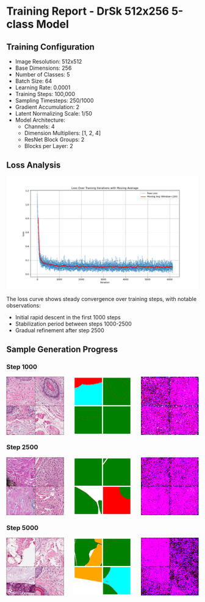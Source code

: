 # Training Report - DrSk 512x256 5-class Model

## Training Configuration

- Image Resolution: 512x512
- Base Dimensions: 256
- Number of Classes: 5
- Batch Size: 64
- Learning Rate: 0.0001
- Training Steps: 100,000
- Sampling Timesteps: 250/1000
- Gradient Accumulation: 2
- Latent Normalizing Scale: 1/50
- Model Architecture:
  - Channels: 4
  - Dimension Multipliers: [1, 2, 4]
  - ResNet Block Groups: 2
  - Blocks per Layer: 2

## Loss Analysis
![Training Loss Plot](loss_plot_drsk_512x256_5class_20240119_1118.png)

The loss curve shows steady convergence over training steps, with notable observations:
- Initial rapid descent in the first 1000 steps
- Stabilization period between steps 1000-2500
- Gradual refinement after step 2500

## Sample Generation Progress

### Step 1000
<div style="display: flex; justify-content: space-between;">
    <img src="../logs/drsk_512x256_5class_20240119_1118/images-10.png" width="30%">
    <img src="../logs/drsk_512x256_5class_20240119_1118/masks-10.png" width="30%">
    <img src="../logs/drsk_512x256_5class_20240119_1118/sample-10.png" width="30%">
</div>

### Step 2500
<div style="display: flex; justify-content: space-between;">
    <img src="../logs/drsk_512x256_5class_20240119_1118/images-25.png" width="30%">
    <img src="../logs/drsk_512x256_5class_20240119_1118/masks-25.png" width="30%">
    <img src="../logs/drsk_512x256_5class_20240119_1118/sample-25.png" width="30%">
</div>

### Step 5000 
<div style="display: flex; justify-content: space-between;">
    <img src="../logs/drsk_512x256_5class_20240119_1118/images-50.png" width="30%">
    <img src="../logs/drsk_512x256_5class_20240119_1118/masks-50.png" width="30%">
    <img src="../logs/drsk_512x256_5class_20240119_1118/sample-50.png" width="30%">
</div>

